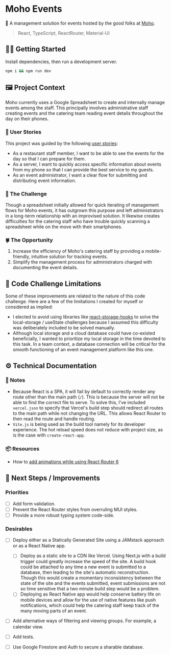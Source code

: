 # Moho Events

📆 A management solution for events hosted by the good folks at [Moho](https://www.moho.co/).

> React, TypeScript, ReactRouter, Material-UI

## 🧑‍💻 Getting Started

Install dependencies, then run a development server.

```bash
npm i && npm run dev
```

## 🖼 Project Context

Moho currently uses a Google Spreadsheet to create and internally manage events among the staff. This principally involves administrative staff creating events and the catering team reading event details throughout the day on their phones.

### 🙋 User Stories

This project was guided by the following [user stories](https://www.interaction-design.org/literature/topics/user-stories):

- As a restaurant staff member, I want to be able to see the events for the day so that I can prepare for them.
- As a server, I want to quickly access specific information about events from my phone so that I can provide the best service to my guests.
- As an event administrator, I want a clear flow for submitting and distributing event information.

### 💭 The Challenge

Though a spreadsheet initially allowed for quick iterating of management flows for Moho events, it has outgrown this purpose and left administrators in a long-term relationship with an improvised solution. It likewise creates difficulties for the catering staff who have trouble quickly scanning a spreadsheet while on the move with their smartphones.

### 🍀 The Opportunity

1. Increase the efficiency of Moho's catering staff by providing a mobile-friendly, intuitive solution for tracking events.
2. Simplify the management process for administrators charged with documenting the event details.

## 🚸 Code Challenge Limitations

Some of these improvements are related to the nature of this code challenge. Here are a few of the limitations I created for myself or considered as implied:

- I elected to avoid using libraries like [react-storage-hooks](https://www.npmjs.com/package/react-storage-hooks) to solve the local-storage / useState challenges because I assumed this difficulty was deliberately included to be solved manually.
- Although local storage and a cloud database could have co-existed beneficially, I wanted to prioritize my local storage in the time devoted to this task. In a team context, a database connection will be critical for the smooth functioning of an event management platform like this one.

## ⚙️ Technical Documentation

### 📝 Notes

- Because React is a SPA, it will fail by default to correctly render any route other than the main path (`/`). This is because the server will not be able to find the correct file to serve. To solve this, I've included `vercel.json` to specify that Vercel's build step should redirect all routes to the main path while not changing the URL. This allows React Router to then read the route and handle routing.
- `Vite.js` is being used as the build tool namely for its developer experience. The hot reload speed does not reduce with project size, as is the case with `create-react-app`.

### 📦 Resources

- How to [add animations while using React Router 6](https://dev.to/fazliddin04/react-router-v6-animated-transitions-diy-3e6l)

## 🚀 Next Steps / Improvements

### Priorities

- [ ] Add form validation.
- [ ] Prevent the React Router styles from overruling MUI styles.
- [ ] Provide a more robust typing system code-side.

### Desirables

- [ ] Deploy either as a Statically Generated Site using a JAMstack approach or as a React Native app.

  - [ ] Deploy as a static site to a CDN like Vercel. Using Next.js with a build trigger could greatly increase the speed of the site. A build hook could be attached to any time a new event is submitted to a database, then leading to the site's automatic reconstruction. Though this would create a momentary inconsistency between the state of the site and the events submitted, event submissions are not so time sensitive that a two minute build step would be a problem.
  - [ ] Deploying as React Native app would help conserve battery life on mobile devices and allow for the use of native features like push notifications, which could help the catering staff keep track of the many moving parts of an event.

- [ ] Add alternative ways of filtering and viewing groups. For example, a calendar view.
- [ ] Add tests.
- [ ] Use Google Firestore and Auth to secure a sharable database.

